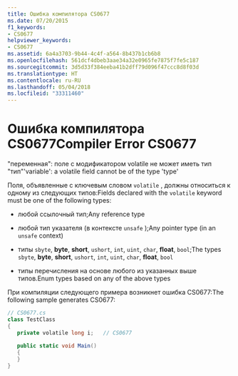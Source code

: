 ```yaml
---
title: Ошибка компилятора CS0677
ms.date: 07/20/2015
f1_keywords:
- CS0677
helpviewer_keywords:
- CS0677
ms.assetid: 6a4a3703-9b44-4c4f-a564-8b437b1cb6b8
ms.openlocfilehash: 561dcf4dbeb3aae34a32e0965fe7875f7fe5c187
ms.sourcegitcommit: 3d5d33f384eeba41b2dff79d096f47ccc8d8f03d
ms.translationtype: HT
ms.contentlocale: ru-RU
ms.lasthandoff: 05/04/2018
ms.locfileid: "33311460"
---
```

# <a name="compiler-error-cs0677"></a><span data-ttu-id="dc2ab-102">Ошибка компилятора CS0677</span><span class="sxs-lookup"><span data-stu-id="dc2ab-102">Compiler Error CS0677</span></span>
<span data-ttu-id="dc2ab-103">"переменная": поле с модификатором volatile не может иметь тип "тип"</span><span class="sxs-lookup"><span data-stu-id="dc2ab-103">'variable': a volatile field cannot be of the type 'type'</span></span>  
  
 <span data-ttu-id="dc2ab-104">Поля, объявленные с ключевым словом `volatile` , должны относиться к одному из следующих типов:</span><span class="sxs-lookup"><span data-stu-id="dc2ab-104">Fields declared with the `volatile` keyword must be one of the following types:</span></span>  
  
-   <span data-ttu-id="dc2ab-105">любой ссылочный тип;</span><span class="sxs-lookup"><span data-stu-id="dc2ab-105">Any reference type</span></span>  
  
-   <span data-ttu-id="dc2ab-106">любой тип указателя (в контексте `unsafe` );</span><span class="sxs-lookup"><span data-stu-id="dc2ab-106">Any pointer type (in an `unsafe` context)</span></span>  
  
-   <span data-ttu-id="dc2ab-107">типы `sbyte`, **byte**, **short**, `ushort`, `int`, `uint`, `char`, **float**, `bool`;</span><span class="sxs-lookup"><span data-stu-id="dc2ab-107">The types `sbyte`, **byte**, **short**, `ushort`, `int`, `uint`, `char`, **float**, `bool`</span></span>  
  
-   <span data-ttu-id="dc2ab-108">типы перечисления на основе любого из указанных выше типов.</span><span class="sxs-lookup"><span data-stu-id="dc2ab-108">Enum types based on any of the above types</span></span>  
  
 <span data-ttu-id="dc2ab-109">При компиляции следующего примера возникнет ошибка CS0677:</span><span class="sxs-lookup"><span data-stu-id="dc2ab-109">The following sample generates CS0677:</span></span>  
  
```csharp  
// CS0677.cs  
class TestClass  
{  
   private volatile long i;   // CS0677  
  
   public static void Main()  
   {  
   }  
}  
```

